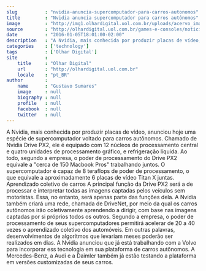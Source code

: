 ```yaml
---
slug          : "nvidia-anuncia-supercomputador-para-carros-autonomos"
title         : "Nvidia anuncia supercomputador para carros autônomos"
image         : "http://img1.olhardigital.uol.com.br/uploads/acervo_imagens/2016/01/20160105185627_660_420.jpg"
source        : "http://olhardigital.uol.com.br/games-e-consoles/noticia/nvidia-anuncia-supercomputador-para-carros-autonomos/54140"
date          : "2016-01-05T18:01:00-02:00"
description   : "A Nvidia, mais conhecida por produzir placas de vídeo, anunciou hoje uma espécie de supercomputador voltado para carros autônomos. Chamado de Nvidia Drive PX2, ele é equipado com 12 núcleos de processamento central e quatro unidades de processamento gráfico, e refrigeração líquida. Ao todo, segundo a empresa, o poder de processamento do Drive PX2 equivale a 'cerca de 150 Macbook Pros' trabalhando juntos. O supercomputador é capaz de 8 teraflops de poder de processamento, o que equivale a aproximadamente 6 placas de vídeo Titan X juntas. Aprendizado coletivo de carros A principal função da Drive PX2 será a de processar e interpretar todas as imagens captadas pelos veículos sem motoristas. Essa, no entanto, será apenas parte das funções dela. A Nvidia também criará uma rede, chamada de DriveNet, por meio da qual os carros autônomos irão coletivamente aprendendo a dirigir, com base nas imagens captadas por si próprios todos os outros. Segundo a empresa, o poder de processamento de seus supercomputadores permitirá acelerar de 20 a 40 vezes o aprendizado coletivo dos automóveis. Em outras palavras, desenvolvimentos de algorítmos que levariam meses poderão ser realizados em dias. A Nvidia anunciou que já está trabalhando com a Volvo para incorporar ess tecnologia em sua plataforma de carros autônomos. A Mercedes-Benz, a Audi e a Daimler também já estão testando a plataforma em versões customizadas de seus carros."
categories    : ['technology']
tags          : ['Olhar Digital']
site          :
    title     : "Olhar Digital"
    url       : "http://olhardigital.uol.com.br"
    locale    : "pt_BR"
author        :
    name      : "Gustavo Sumares"
    image     : null
    biography : null
    profile   : null
    facebook  : null
    twitter   : null
---
```


A Nvidia, mais conhecida por produzir placas de vídeo, anunciou hoje uma espécie de supercomputador voltado para carros autônomos. Chamado de Nvidia Drive PX2, ele é equipado com 12 núcleos de processamento central e quatro unidades de processamento gráfico, e refrigeração líquida. Ao todo, segundo a empresa, o poder de processamento do Drive PX2 equivale a "cerca de 150 Macbook Pros" trabalhando juntos. O supercomputador é capaz de 8 teraflops de poder de processamento, o que equivale a aproximadamente 6 placas de vídeo Titan X juntas. Aprendizado coletivo de carros A principal função da Drive PX2 será a de processar e interpretar todas as imagens captadas pelos veículos sem motoristas. Essa, no entanto, será apenas parte das funções dela. A Nvidia também criará uma rede, chamada de DriveNet, por meio da qual os carros autônomos irão coletivamente aprendendo a dirigir, com base nas imagens captadas por si próprios todos os outros. Segundo a empresa, o poder de processamento de seus supercomputadores permitirá acelerar de 20 a 40 vezes o aprendizado coletivo dos automóveis. Em outras palavras, desenvolvimentos de algorítmos que levariam meses poderão ser realizados em dias. A Nvidia anunciou que já está trabalhando com a Volvo para incorporar ess tecnologia em sua plataforma de carros autônomos. A Mercedes-Benz, a Audi e a Daimler também já estão testando a plataforma em versões customizadas de seus carros.
